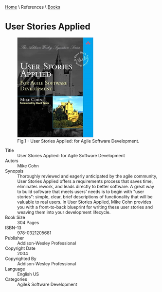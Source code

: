 [Home](../../index.md) \ References \ [Books](list.md)

# User Stories Applied

<figure>
  <img src="User-Stories-Applied.png" alt="User Stories Applied: for Agile Software Development" style="width:250px">
  <figcaption>Fig.1 - User Stories Applied: for Agile Software Development.</figcaption>
</figure>

<div itemscope="" itemtype="https://schema.org/Book">
   <meta itemprop="bookFormat" content="EBook/DAISY3"/>
   <meta itemprop="accessibilityFeature" content="largePrint/CSSEnabled"/>
   <meta itemprop="accessibilityFeature" content="highContrast/CSSEnabled"/>
   <meta itemprop="accessibilityFeature" content="resizeText/CSSEnabled"/>
   <meta itemprop="accessibilityFeature" content="displayTransformability"/>
   <meta itemprop="accessibilityFeature" content="longDescription"/>
   <meta itemprop="accessibilityFeature" content="alternativeText"/>
   <meta itemprop="accessibilityControl" content="fullKeyboardControl"/>
   <meta itemprop="accessibilityControl" content="fullMouseControl"/>
   <meta itemprop="accessibilityHazard" content="noFlashingHazard"/>
   <meta itemprop="accessibilityHazard" content="noMotionSimulationHazard"/>
   <meta itemprop="accessibilityHazard" content="noSoundHazard"/>
   <meta itemprop="accessibilityAPI" content="ARIA"/>

   <dl>
      <dt>Title</dt>
      <dd itemprop="name">User Stories Applied: for Agile Software Development</dd>
	  <dt>Autors</dt>
	  <dd itemprop="author" itemtype="https://schema.org/Person" itemscope=""><span itemprop="name">Mike Cohn</span></dd>
      <dt>Synopsis</dt>
      <dd itemprop="description">Thoroughly reviewed and eagerly anticipated by the agile community, User Stories Applied offers a requirements process that saves time, eliminates rework, and leads directly to better software. A great way to build software that meets users' needs is to begin with "user stories": simple, clear, brief descriptions of functionality that will be valuable to real users. In User Stories Applied, Mike Cohn provides you with a front-to-back blueprint for writing these user stories and weaving them into your development lifecycle.</dd>
      <dt>Book Size</dt>
      <dd><span itemprop="numberOfPages">304</span> Pages</dd>
      <dt>ISBN-13</dt>
      <dd itemprop="isbn">978-0321205681</dd>
      <dt>Publisher</dt>
      <dd itemprop="publisher" itemtype="https://schema.org/Organization" itemscope=""><span itemprop="name">Addison-Wesley Professional</span></dd>
      <dt>Copyright Date</dt>
      <dd itemprop="copyrightYear">2004</dd>
      <dt>Copyrighted By</dt>
      <dd itemprop="copyrightHolder" itemtype="https://schema.org/Organization" itemscope=""><span itemprop="name">Addison-Wesley Professional</span></dd>
      <dt>Language</dt>
      <dd><meta itemprop="inLanguage" content="en-US"/>English US</dd>
      <dt>Categories</dt>
      <dd><span itemprop="genre">Agile</span>& <span itemprop="genre">Software Development</span></dd>
   </dl>
</div>
